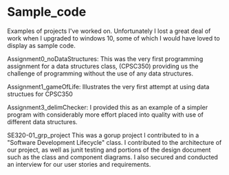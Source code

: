 # Sample_code
Examples of projects I've worked on.
Unfortunately I lost a great deal of work when I upgraded to windows 10, some of which I would have loved to display as sample code.

Assignment0_noDataStructures:
	This was the very first programming assignment for a data structures class, (CPSC350) providing us the challenge of programming without the use of any data structures.


Assignment1_gameOfLife:
	Illustrates the very first attempt at using data structues for CPSC350


Assignment3_delimChecker:
	I provided this as an example of a simpler program with considerably more effort placed into quality with use of different data structures.


 SE320-01_grp_project
	This was a gorup project I contributed to in a "Software Development Lifecycle" class. I contributed to the architecture of our project, as well as junit testing and portions of the design document such as the class and component diagrams. I also secured and conducted an interview for our user stories and requirements.